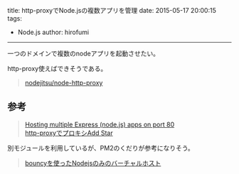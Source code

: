 title: http-proxyでNode.jsの複数アプリを管理
date: 2015-05-17 20:00:15
tags:
- Node.js
author: hirofumi

---
一つのドメインで複数のnodeアプリを起動させたい。

http-proxy使えばできそうである。

> [nodejitsu/node-http-proxy](https://github.com/nodejitsu/node-http-proxy)

## 参考

> [Hosting multiple Express (node.js) apps on port 80](http://nerdpress.org/2012/04/20/hosting-multiple-express-node-js-apps-on-port-80/)  
> [http-proxyでプロキシAdd Star](http://d.hatena.ne.jp/sasaplus1/20130124/1358992547)

別モジュールを利用しているが、PM2のくだりが参考になりそう。

> [bouncyを使ったNodejsのみのバーチャルホスト](http://qiita.com/59naga/items/d3082516c2a365b47985)